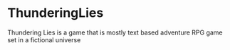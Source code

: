 # ThunderingLies
Thundering Lies is a game that is mostly text based adventure RPG game set in a fictional universe
